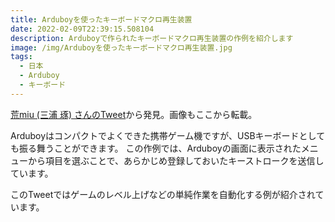 ```yaml
---
title: Arduboyを使ったキーボードマクロ再生装置
date: 2022-02-09T22:39:15.508104
description: Arduboyで作られたキーボードマクロ再生装置の作例を紹介します
image: /img/Arduboyを使ったキーボードマクロ再生装置.jpg
tags:
  - 日本
  - Arduboy
  - キーボード
---
```

[荒miu (三浦 琢) さんのTweet](https://twitter.com/miu_robo/status/1480558086930972672)から発見。画像もここから転載。

Arduboyはコンパクトでよくできた携帯ゲーム機ですが、USBキーボードとしても振る舞うことができます。
この作例では、Arduboyの画面に表示されたメニューから項目を選ぶことで、あらかじめ登録しておいたキーストロークを送信しています。

このTweetではゲームのレベル上げなどの単純作業を自動化する例が紹介されています。


